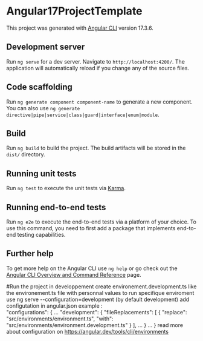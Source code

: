 # Angular17ProjectTemplate

This project was generated with [Angular CLI](https://github.com/angular/angular-cli) version 17.3.6.

## Development server

Run `ng serve` for a dev server. Navigate to `http://localhost:4200/`. The application will automatically reload if you change any of the source files.

## Code scaffolding

Run `ng generate component component-name` to generate a new component. You can also use `ng generate directive|pipe|service|class|guard|interface|enum|module`.

## Build

Run `ng build` to build the project. The build artifacts will be stored in the `dist/` directory.

## Running unit tests

Run `ng test` to execute the unit tests via [Karma](https://karma-runner.github.io).

## Running end-to-end tests

Run `ng e2e` to execute the end-to-end tests via a platform of your choice. To use this command, you need to first add a package that implements end-to-end testing capabilities.

## Further help

To get more help on the Angular CLI use `ng help` or go check out the [Angular CLI Overview and Command Reference](https://angular.io/cli) page.

#Run the project in developpement
create environement.development.ts like the environement.ts file with personnal values
to run specifique enviroment use ng serve --configuration=development (by default development)
add configutation in angular.json example :  
"configurations": {
...
"development": {
"fileReplacements": [
{
"replace": "src/environments/environment.ts",
"with": "src/environments/environment.development.ts"
}
],
…
}
...
}
read more about configuration on https://angular.dev/tools/cli/environments
